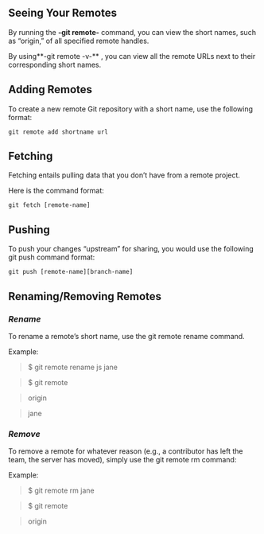 ## **Seeing Your Remotes**
By running the **-git remote-** command, you can view the short names, 
such as “origin,” of all specified remote handles.

By using**-git remote -v-** , you can view all the remote URLs next to their corresponding short names.

## Adding Remotes
To create a new remote Git repository with a short name, use the following format:

`git remote add shortname url`
## Fetching
Fetching entails pulling data that you don’t have from a remote project.

Here is the command format:

`git fetch [remote-name]`
## Pushing
To push your changes “upstream” for sharing, you would use the following git push command format:

`git push [remote-name][branch-name]`
## Renaming/Removing Remotes
### _Rename_

To rename a remote’s short name, use the git remote rename command.

Example: 
>$ git remote rename js jane

>$ git remote

>origin

>jane
### _Remove_


To remove a remote for whatever reason (e.g., a contributor has left the team, the server has moved), simply use the git remote rm command:

Example:

>$ git remote rm jane

>$ git remote

>origin


